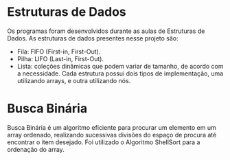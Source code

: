 # Estruturas de Dados
Os programas foram desenvolvidos durante as aulas de Estruturas de Dados. 
As estruturas de dados presentes nesse projeto são: 
- Fila: FIFO (First-in, First-Out).
- Pilha: LIFO (Last-in, First-Out).
- Lista: coleções dinâmicas que podem variar de tamanho, de acordo com a necessidade.
Cada estrutura possui dois tipos de implementação, uma utilizando arrays, e outra utilizando nós. 

# Busca Binária
Busca Binária é um algoritmo eficiente para procurar um elemento em um array ordenado, realizando sucessivas divisões do espaço de procura até encontrar o item desejado.
Foi utilizado o Algoritmo ShellSort para a ordenação do array. 
